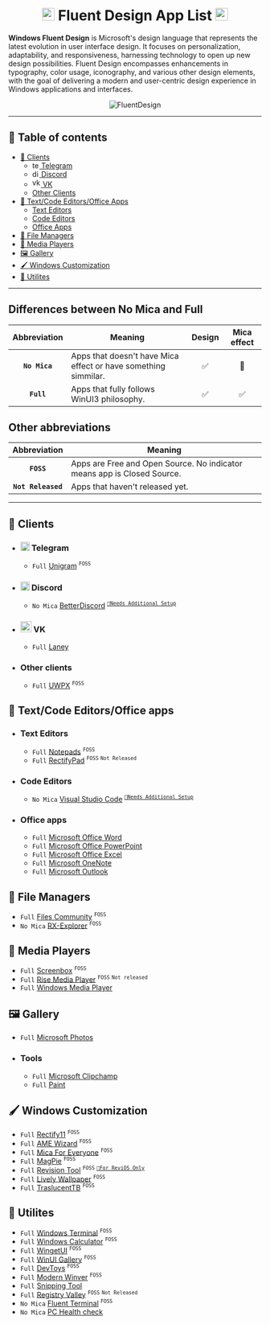 <h1 align="center">
  <img src="https://i.slow.pics/T7o2WYO7.png" alt="win11" width="25" height="25" /> Fluent Design App List  <img src="https://i.slow.pics/T7o2WYO7.png" alt="win11" width="25" height="25">
</h1>

**Windows Fluent Design** is Microsoft's design language that represents the latest evolution in user interface design. It focuses on personalization, adaptability, and responsiveness, harnessing technology to open up new design possibilities. Fluent Design encompasses enhancements in typography, color usage, iconography, and various other design elements, with the goal of delivering a modern and user-centric design experience in Windows applications and interfaces.

<p align="center">
  <img src="https://fluent2websitecdn.azureedge.net/cdn/get-started-design.dc57051b_W7cpx.webp" alt="FluentDesign"
</p>

---
## 📃 Table of contents
- [📱 Clients](#-clients)
  - [<img src="https://i.ibb.co/DMsDsz2/telegram-logo-5941.png" alt="telegram" width="14" height="14" /> Telegram](#-telegram)
  - [<img src="https://i.ibb.co/18hNFS2/discord-8234.png" alt="discord" width="14" height="14" /> Discord](#-discord)
  - [<img src="https://i.ibb.co/54JN5RM/icons8-vk-480.png" alt="vk" width="17" height="17" /> VK](#-vk)
  - [Other Clients](#other-clients)
- [📄 Text/Code Editors/Office Apps](#-textcode-editorsoffice-apps)
  - [Text Editors](#text-editors)
  - [Code Editors](#code-editors)
  - [Office Apps](#office-apps)
- [📁 File Managers](#-file-managers)
- [🎥 Media Players](#-media-players)
- [🖼️ Gallery](#%EF%B8%8F-gallery)
- [🖌️ Windows Customization](#%EF%B8%8F-windows-customization)
- [🔧 Utilites](#-utilites)
---

## Differences between No Mica and Full

| Abbreviation | Meaning | Design | Mica effect |
|:-:|-|:-:|:-:|
|**`No Mica`**|Apps that doesn't have Mica effect or have something simmilar.|✅|🚫|
|**`Full`**|Apps that fully follows WinUI3 philosophy.|✅|✅|

## Other abbreviations
  
|Abbreviation|Meaning|
|:-:|-|
|**`FOSS`**|Apps are Free and Open Source. No indicator means app is Closed Source.|
|**`Not Released`**|Apps that haven't released yet.|

---

## 📱 Clients
- ### <img src="https://i.ibb.co/DMsDsz2/telegram-logo-5941.png" alt="telegram" width="18" height="18" /> Telegram
  - `Full` [Unigram](https://github.com/UnigramDev/Unigram) <sup>`FOSS`</sup>

- ### <img src="https://i.ibb.co/18hNFS2/discord-8234.png" alt="discord" width="18" height="18" /> Discord
  - `No Mica` [BetterDiscord](https://betterdiscord.app/) <sup>[`📎Needs Additional Setup`](https://betterdiscord.app/theme/Discord%2011)</sup>


- ### <img src="https://i.ibb.co/54JN5RM/icons8-vk-480.png" alt="vk" width="22" height="22" /> VK
  - `Full` [Laney](https://www.microsoft.com/store/productid/9MSPLCXVN1M5?ocid=pdpshare)


- ### Other clients
  - `Full` [UWPX](https://github.com/UWPX/UWPX-Client) <sup>`FOSS`</sup>
  
## 📄 Text/Code Editors/Office apps 
- ### Text Editors
  - `Full` [Notepads](https://github.com/0x7c13/Notepads) <sup>`FOSS`</sup>
  - `Full` [RectifyPad](https://github.com/Lixkote/RectifyPad) <sup>`FOSS`</sup> <sup>`Not Released`</sup>
  
- ### Code Editors
  - `No Mica` [Visual Studio Code](https://github.com/microsoft/vscode) <sup>[`📎Needs Additional Setup`](https://marketplace.visualstudio.com/items?itemName=leandro-rodrigues.fluent-ui-vscode)</sup>

- ### Office apps
  - `Full` [Microsoft Office Word](https://www.microsoft.com/ru-ru/microsoft-365/word)
  - `Full` [Microsoft Office PowerPoint](https://www.microsoft.com/en/microsoft-365/powerpoint)
  - `Full` [Microsoft Office Excel](https://www.microsoft.com/en-us/microsoft-365/excel)
  - `Full` [Microsoft OneNote](https://apps.microsoft.com/store/detail/XPFFZHVGQWWLHB?ocid=pdpshare)
  - `Full` [Microsoft Outlook](https://www.microsoft.com/store/productid/9NRX63209R7B?ocid=pdpshare)

## 📁 File Managers
- `Full` [Files Community](https://github.com/files-community/Files) <sup>`FOSS`</sup>
- `No Mica` [RX-Explorer](https://github.com/zhuxb711/RX-Explorer) <sup>`FOSS`</sup>

## 🎥 Media Players
  - `Full` [Screenbox](https://github.com/huynhsontung/Screenbox) <sup>`FOSS`</sup>
  - `Full` [Rise Media Player](https://github.com/Rise-Software/Rise-Media-Player)  <sup>`FOSS`</sup> <sup>`Not released`</sup>
  - `Full` [Windows Media Player](https://www.microsoft.com/store/productid/9WZDNCRFJ3PT?ocid=pdpshare)

## 🖼️ Gallery
  - `Full` [Microsoft Photos](https://www.microsoft.com/store/productid/9WZDNCRFJBH4?ocid=pdpshare)

  - ### Tools
      - `Full` [Microsoft Clipchamp](https://www.microsoft.com/store/productid/9P1J8S7CCWWT?ocid=pdpshare)
      - `Full` [Paint](https://www.microsoft.com/store/productid/9PCFS5B6T72H?ocid=pdpshare)
 
## 🖌️ Windows Customization
- `Full` [Rectify11](https://github.com/Rectify11/Installer) <sup>`FOSS`</sup>
- `Full` [AME Wizard](https://git.ameliorated.info/Styris/trusted-uninstaller-cli) <sup>`FOSS`</sup>
- `Full` [Mica For Everyone](https://github.com/MicaForEveryone/MicaForEveryone) <sup>`FOSS`</sup>
- `Full` [MagPie](https://github.com/Blinue/Magpie) <sup>`FOSS`</sup>
- `Full` [Revision Tool](https://github.com/meetrevision/revision-tool) <sup>`FOSS`</sup> <sup>[`📎For ReviOS Only`](https://github.com/meetrevision/playbook)</sup>
- `Full` [Lively Wallpaper](https://github.com/rocksdanister/lively)  <sup>`FOSS`</sup>
- `Full` [TraslucentTB](https://github.com/TranslucentTB/TranslucentTB) <sup>`FOSS`</sup>

## 🔧 Utilites
- `Full` [Windows Terminal](https://github.com/microsoft/terminal) <sup>`FOSS`</sup>
- `Full` [Windows Calculator](https://github.com/microsoft/calculator) <sup>`FOSS`</sup>
- `Full` [WingetUI](https://github.com/marticliment/WingetUI) <sup>`FOSS`</sup>
- `Full` [WinUI Gallery](https://github.com/microsoft/WinUI-Gallery) <sup>`FOSS`</sup>
- `Full` [DevToys](https://github.com/veler/DevToys) <sup>`FOSS`</sup>
- `Full` [Modern Winver](https://github.com/torchgm/NewModernWinver) <sup>`FOSS`</sup>
- `Full` [Snipping Tool](https://www.microsoft.com/store/productid/9MZ95KL8MR0L?ocid=pdpshare)
- `Full` [Registry Valley](https://github.com/0x5bfa/RegistryValley) <sup>`FOSS`</sup> <sup>`Not Released`</sup>
- `No Mica` [Fluent Terminal](https://github.com/felixse/FluentTerminal)  <sup>`FOSS`</sup>
- `No Mica` [PC Health check](https://support.microsoft.com/en-us/windows/how-to-use-the-pc-health-check-app-9c8abd9b-03ba-4e67-81ef-36f37caa7844)
